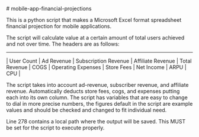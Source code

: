   ﻿# mobile-app-financial-projections

This is a python script that makes a Microsoft Excel format spreadsheet financial projection for mobile applications.

The script will calculate value at a certain amount of total users achieved and not over time. The headers are as follows:

________________________________________________________________________________________________________________________________________________________
|  User Count | Ad Revenue | Subscription Revenue | Affiliate Revenue | Total Revenue | COGS | Operating Expenses | Store Fees | Net Income | ARPU | CPU |
     
     
The script takes into account ad-revenue, subscriber revenue, and affiliate revenue. Automatically deducts store fees, cogs, and expenses putting each into its own column. The script has variables that are easy to change to dial in more precise numbers, the figures default in the script are example values and should be checked and changed to fit individual need.
	 
Line 278 contains a local path where the output will be saved. This MUST be set for the script to execute properly.
